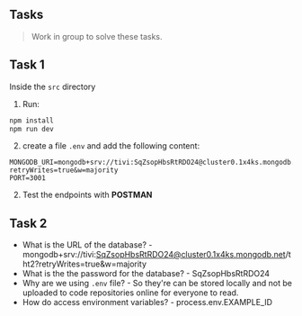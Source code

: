 ## Tasks

> Work in group to solve these tasks.

## Task 1

Inside the `src` directory

1. Run:

```sh
npm install
npm run dev
```

2. create a file `.env` and add the following content:

```text
MONGODB_URI=mongodb+srv://tivi:SqZsopHbsRtRDO24@cluster0.1x4ks.mongodb.net/tht2?retryWrites=true&w=majority
PORT=3001
```

2. Test the endpoints with **POSTMAN**

## Task 2

- What is the URL of the database? - mongodb+srv://tivi:SqZsopHbsRtRDO24@cluster0.1x4ks.mongodb.net/tht2?retryWrites=true&w=majority
- What is the the password for the database? - SqZsopHbsRtRDO24
- Why are we using `.env` file? - So they're can be stored locally and not be uploaded to code repositories online for everyone to read.
- How do access environment variables? - process.env.EXAMPLE_ID
